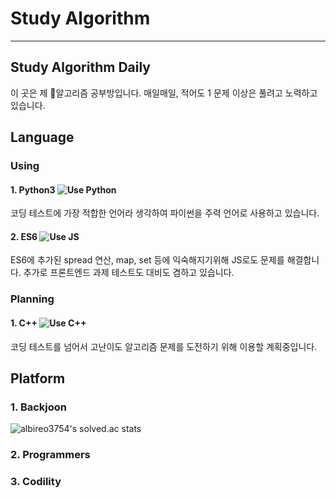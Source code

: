 # Study Algorithm 
---
## Study Algorithm Daily

이 곳은 제 :game_die:알고리즘 공부방입니다.
매일매일, 적어도 1 문제 이상은 풀려고 노력하고 있습니다.

## Language
### Using
#### 1. Python3 <img src="https://img.shields.io/badge/-Python-4B8BBE?logo=python&logoColor=FFD43B" alt="Use Python">
  코딩 테스트에 가장 적합한 언어라 생각하여 파이썬을 주력 언어로 사용하고 있습니다.
  
#### 2. ES6 <img src="https://img.shields.io/badge/-JS-F0DB4F?logo=javascript&logoColor=323330" alt="Use JS">
  ES6에 추가된 spread 연산, map, set 등에 익숙해지기위해 JS로도 문제를 해결합니다. 추가로 프론트엔드 과제 테스트도 대비도 겸하고 있습니다.

### Planning
#### 1. C++ <img src="https://img.shields.io/badge/-c++-black?logo=c%2B%2B&" alt="Use C++">
  코딩 테스트를 넘어서 고난이도 알고리즘 문제를 도전하기 위해 이용할 계획중입니다.

## Platform

### 1. Backjoon
![albireo3754's solved.ac stats](https://github-readme-solvedac.albireo3754.vercel.app/api/?handle=albireo3754)
### 2. Programmers
### 3. Codility
